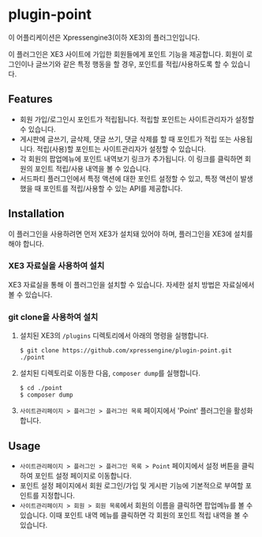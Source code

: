 # plugin-point

이 어플리케이션은 Xpressengine3(이하 XE3)의 플러그인입니다.

이 플러그인은 XE3 사이트에 가입한 회원들에게 포인트 기능을 제공합니다. 회원이 로그인이나 글쓰기와 같은 특정 행동을 할 경우, 포인트를 적립/사용하도록 할 수 있습니다.

## Features

- 회원 가입/로그인시 포인트가 적립됩니다. 적립할 포인트는 사이트관리자가 설정할 수 있습니다.
- 게시판에 글쓰기, 글삭제, 댓글 쓰기, 댓글 삭제를 할 때 포인트가 적립 또는 사용됩니다. 적립(사용)할 포인트는 사이트관리자가 설정할 수 있습니다.
- 각 회원의 팝업메뉴에 포인트 내역보기 링크가 추가됩니다. 이 링크를 클릭하면 회원의 포인트 적립/사용 내역을 볼 수 있습니다.
- 서드파티 플러그인에서 특정 액션에 대한 포인트 설정할 수 있고, 특정 액션이 발생했을 때 포인트를 적립/사용할 수 있는 API를 제공합니다.

## Installation

이 플러그인을 사용하려면 먼저 XE3가 설치돼 있어야 하며, 플러그인을 XE3에 설치를 해야 합니다.

### XE3 자료실을 사용하여 설치

XE3 자료실을 통해 이 플러그인을 설치할 수 있습니다. 자세한 설치 방법은 자료실에서 볼 수 있습니다.

### git clone을 사용하여 설치

1. 설치된 XE3의 `/plugins` 디렉토리에서 아래의 명령을 실행합니다.
	```
	$ git clone https://github.com/xpressengine/plugin-point.git ./point
	```
2. 설치된 디렉토리로 이동한 다음, `composer dump`를 실행합니다.
	```
	$ cd ./point
	$ composer dump
	```
3. `사이트관리페이지 > 플러그인 > 플러그인 목록` 페이지에서 'Point' 플러그인을 활성화합니다.

## Usage

- `사이트관리페이지 > 플러그인 > 플러그인 목록 > Point` 페이지에서 설정 버튼을 클릭하여 포인트 설정 페이지로 이동합니다.
- 포인트 설정 페이지에서 회원 로그인/가입 및 게시판 기능에 기본적으로 부여할 포인트를 지정합니다.
- `사이트관리페이지 > 회원 > 회원 목록`에서 회원의 이름을 클릭하면 팝업메뉴를 볼 수 있습니다. 이때 포인트 내역 메뉴를 클릭하면 각 회원의 포인트 적립 내역을 볼 수 있습니다.
